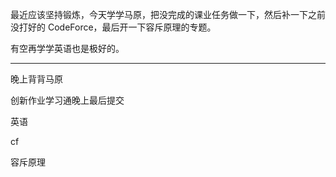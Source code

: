 最近应该坚持锻炼，今天学学马原，把没完成的课业任务做一下，然后补一下之前没打好的 CodeForce，最后开一下容斥原理的专题。

有空再学学英语也是极好的。

---

晚上背背马原

创新作业学习通晚上最后提交

英语

cf

容斥原理
